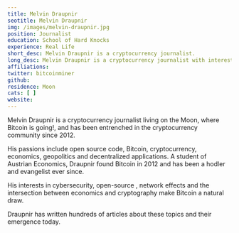 ```yaml
---
title: Melvin Draupnir
seotitle: Melvin Draupnir
img: /images/melvin-draupnir.jpg
position: Journalist
education: School of Hard Knocks
experience: Real Life
short_desc: Melvin Draupnir is a cryptocurrency journalist.
long_desc: Melvin Draupnir is a cryptocurrency journalist with interests in cybersecurity, open-source , network effects and the intersection between economics and cryptography that make Bitcoin a natural fit.
affiliations: 
twitter: bitcoinminer
github: 
residence: Moon
cats: [ ]
website: 
---
```

<p>Melvin Draupnir is a cryptocurrency journalist living on the Moon, where Bitcoin is going!, and has been entrenched in the cryptocurrency community since 2012.
<p>His passions include open source code, Bitcoin, cryptocurrency, economics, geopolitics and decentralized applications. A student of Austrian Economics, Draupnir found Bitcoin in 2012 and has been a hodler and evangelist ever since.
<p>His interests in cybersecurity, open-source , network effects and the intersection between economics and cryptography make Bitcoin a natural draw.
<p>Draupnir has written hundreds of articles about these topics and their emergence today.